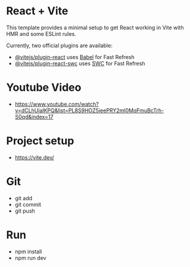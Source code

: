 # React + Vite

This template provides a minimal setup to get React working in Vite with HMR and some ESLint rules.

Currently, two official plugins are available:

- [@vitejs/plugin-react](https://github.com/vitejs/vite-plugin-react/blob/main/packages/plugin-react/README.md) uses [Babel](https://babeljs.io/) for Fast Refresh
- [@vitejs/plugin-react-swc](https://github.com/vitejs/vite-plugin-react-swc) uses [SWC](https://swc.rs/) for Fast Refresh

# Youtube Video

- https://www.youtube.com/watch?v=dCLhUialKPQ&list=PL8S9HOZ5ieePRY2ml0MqFmuBcTrh-S0qd&index=17

# Project setup

- https://vite.dev/

# Git

- git add
- git commit
- git push

# Run

- npm install
- npm run dev
